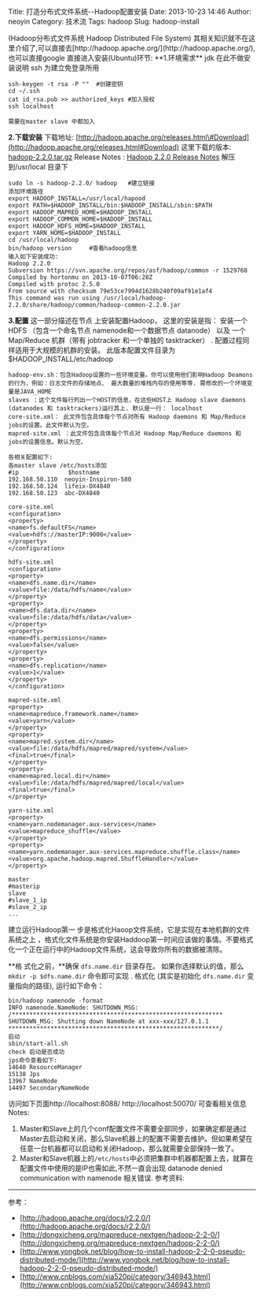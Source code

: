 Title: 打造分布式文件系统--Hadoop配置安装
Date: 2013-10-23 14:46
Author: neoyin
Category: 技术流
Tags: hadoop
Slug: hadoop-install

</p>
(Hadoop分布式文件系统 Hadoop Distributed File System)
其相关知识就不在这里介绍了,可以直接去[http://hadoop.apache.org/](http://hadoop.apache.org/),也可以直接google
直接进入安装(Ubuntu)环节: **1.环境需求** jdk 在此不做安装说明 ssh
为建立免登录所用 <!--more-->

    ssh-keygen -t rsa -P ""  #创建密钥
    cd ~/.ssh
    cat id_rsa.pub >> authorized_keys #加入授权
    ssh localhost

    需要在master slave 中都加入

**2.下载安装** 下载地址:
[http://hadoop.apache.org/releases.html\#Download](http://hadoop.apache.org/releases.html#Download)
这里下载的版本:
[hadoop-2.2.0.tar.gz](http://www.eu.apache.org/dist/hadoop/common/hadoop-2.2.0/hadoop-2.2.0.tar.gz)
Release Notes : [Hadoop 2.2.0 Release
Notes](http://hadoop.apache.org/docs/r2.2.0/hadoop-project-dist/hadoop-common/releasenotes.html)
解压到/usr/local 目录下

    sudo ln -s hadoop-2.2.0/ hadoop   #建立链接
    添加环境路径
    export HADOOP_INSTALL=/usr/local/hapood
    export PATH=$HADOOP_INSTALL/bin:$HADOOP_INSTALL/sbin:$PATH
    export HADOOP_MAPRED_HOME=$HADOOP_INSTALL
    export HADOOP_COMMON_HOME=$HADOOP_INSTALL
    export HADOOP_HDFS_HOME=$HADOOP_INSTALL
    export YARN_HOME=$HADOOP_INSTALL  
    cd /usr/local/hadoop
    bin/hadoop version     #查看hadoop信息
    输入如下安装成功:
    Hadoop 2.2.0
    Subversion https://svn.apache.org/repos/asf/hadoop/common -r 1529768
    Compiled by hortonmu on 2013-10-07T06:28Z
    Compiled with protoc 2.5.0
    From source with checksum 79e53ce7994d1628b240f09af91e1af4
    This command was run using /usr/local/hadoop-2.2.0/share/hadoop/common/hadoop-common-2.2.0.jar

**3.配置** 这一部分描述在节点 上安装配置Hadoop， 这里的安装是指： 安装一个
HDFS （包含一个命名节点 namenode和一个数据节点 datanode） 以及 一个
Map/Reduce 机群（带有 jobtracker 和一个单独的 tasktracker） .
配置过程同样适用于大规模的机群的安装。
此版本配置文件目录为$HADOOP\_INSTALL/etc/hadoop

    hadoop-env.sh：包含Hadoop设置的一些环境变量。你可以使用他们影响Hadoop Deamons的行为，例如：日志文件的存储地点、 最大数量的堆栈内存的使用等等. 需修改的一个环境变量是JAVA_HOME
    slaves ：这个文件每行列出一个HOST的信息，在这些HOST上 Hadoop slave daemons (datanodes 和 tasktrackers)运行其上. 默认是一行： localhost
    core-site.xml： 此文件包含具体每个节点对所有 Hadoop daemons 和 Map/Reduce jobs的设置。此文件默认为空。
    mapred-site.xml ：此文件包含具体每个节点对 Hadoop Map/Reduce daemons 和 jobs的设置信息。默认为空。

    各相关配置如下:
    各master slave /etc/hosts添加
    #ip              $hostname
    192.168.50.110  neoyin-Inspiron-580
    192.168.50.124  lifeix-DX4840
    192.168.50.123  abc-DX4840

    core-site.xml
    <configuration>
    <property>
    <name>fs.defaultFS</name>
    <value>hdfs://masterIP:9000</value>
    </property>
    </configuration>

    hdfs-site.xml
    <configuration>
    <property>
    <name>dfs.name.dir</name>
    <value>file:/data/hdfs/name</value>
    </property>
    <property>
    <name>dfs.data.dir</name>
    <value>file:/data/hdfs/data</value>
    </property>
    <property>
    <name>dfs.permissions</name>
    <value>false</value>
    </property>
    <property>
    <name>dfs.replication</name>
    <value>1</value>
    </property>
    </configuration>

    mapred-site.xml
    <property>
    <name>mapreduce.framework.name</name>
    <value>yarn</value>
    </property>
    <property>
    <name>mapred.system.dir</name>
    <value>file:/data/hdfs/mapred/mapred/system</value>
    <final>true</final>
    </property>
    <property>
    <name>mapred.local.dir</name>
    <value>file:/data/hdfs/mapred/mapred/local</value>
    <final>true</final>
    </property>

    yarn-site.xml
    <property>
    <name>yarn.nodemanager.aux-services</name>
    <value>mapreduce_shuffle</value>
    </property>
    <property>
    <name>yarn.nodemanager.aux-services.mapreduce.shuffle.class</name>
    <value>org.apache.hadoop.mapred.ShuffleHandler</value>
    </property>

    master
    #masterip
    slave
    #slave_1_ip
    #slave_2_ip
    ...

建立运行Hadoop第一
步是格式化Haoop文件系统，它是实现在本地机群的文件系统之上
，格式化文件系统是你安装Haddoop第一时间应该做的事情。不要格式化一个正在运行中的Hadoop文件系统，这会导致你所有的数据被清除。

**格 式化之前，**确保 `dfs.name.dir` 目录存在。 如果你选择默认的值，那么
`mkdir -p $dfs.name.dir` 命令即可实现 . 格式化 (其实是初始化
`dfs.name.dir` 变量指向的路径), 运行如下命令：

    bin/hadoop namenode -format
    INFO namenode.NameNode: SHUTDOWN_MSG: 
    /************************************************************
    SHUTDOWN_MSG: Shutting down NameNode at xxx-xxx/127.0.1.1
    ************************************************************/
    启动
    sbin/start-all.sh
    check 启动是否成功
    jps命令查看如下:
    14640 ResourceManager
    15138 Jps
    13967 NameNode
    14497 SecondaryNameNode

访问如下页面http://localhost:8088/ http://localhost:50070/
可查看相关信息 Notes:

1.  Master和Slave上的几个conf配置文件不需要全部同步，如果确定都是通过Master去启动和关闭，那么Slave机器上的配置不需要去维护。但如果希望在任意一台机器都可以启动和关闭Hadoop，那么就需要全部保持一致了。
2.  Master和Slave机器上的`/etc/hosts`中必须把集群中机器都配置上去，就算在配置文件中使用的是IP也需如此,不然一直会出现
    datanode denied communication with namenode 相关错误. 参考资料:

---
参考：

- [http://hadoop.apache.org/docs/r2.2.0/](http://hadoop.apache.org/docs/r2.2.0/)
- [http://dongxicheng.org/mapreduce-nextgen/hadoop-2-2-0/](http://dongxicheng.org/mapreduce-nextgen/hadoop-2-2-0/)
- [http://www.yongbok.net/blog/how-to-install-hadoop-2-2-0-pseudo-distributed-mode/](http://www.yongbok.net/blog/how-to-install-hadoop-2-2-0-pseudo-distributed-mode/)
- [http://www.cnblogs.com/xia520pi/category/346943.html](http://www.cnblogs.com/xia520pi/category/346943.html)
